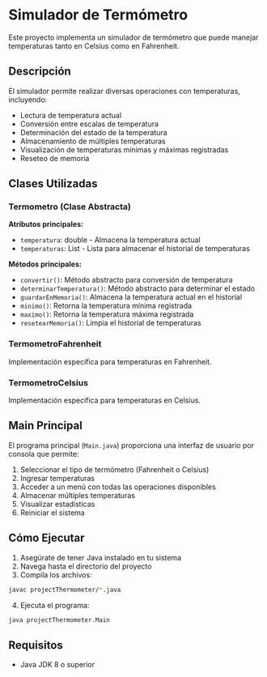 # Simulador de Termómetro

Este proyecto implementa un simulador de termómetro que puede manejar temperaturas tanto en Celsius como en Fahrenheit.

## Descripción

El simulador permite realizar diversas operaciones con temperaturas, incluyendo:
- Lectura de temperatura actual
- Conversión entre escalas de temperatura
- Determinación del estado de la temperatura
- Almacenamiento de múltiples temperaturas
- Visualización de temperaturas mínimas y máximas registradas
- Reseteo de memoria

## Clases Utilizadas

### Termometro (Clase Abstracta)
**Atributos principales:**
- `temperatura`: double - Almacena la temperatura actual
- `temperaturas`: List<Double> - Lista para almacenar el historial de temperaturas

**Métodos principales:**
- `convertir()`: Método abstracto para conversión de temperatura
- `determinarTemperatura()`: Método abstracto para determinar el estado
- `guardarEnMemoria()`: Almacena la temperatura actual en el historial
- `minimo()`: Retorna la temperatura mínima registrada
- `maximo()`: Retorna la temperatura máxima registrada
- `resetearMemoria()`: Limpia el historial de temperaturas

### TermometroFahrenheit
Implementación específica para temperaturas en Fahrenheit.

### TermometroCelsius
Implementación específica para temperaturas en Celsius.

## Main Principal

El programa principal (`Main.java`) proporciona una interfaz de usuario por consola que permite:
1. Seleccionar el tipo de termómetro (Fahrenheit o Celsius)
2. Ingresar temperaturas
3. Acceder a un menú con todas las operaciones disponibles
4. Almacenar múltiples temperaturas
5. Visualizar estadísticas
6. Reiniciar el sistema

## Cómo Ejecutar

1. Asegúrate de tener Java instalado en tu sistema
2. Navega hasta el directorio del proyecto
3. Compila los archivos:
```bash
javac projectThermometer/*.java
```
4. Ejecuta el programa:
```bash
java projectThermometer.Main
```

## Requisitos
- Java JDK 8 o superior 